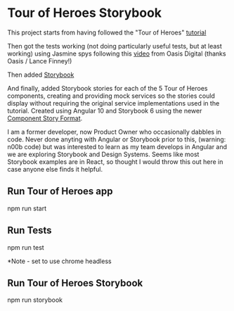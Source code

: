 # Tour of Heroes Storybook

This project starts from having followed the "Tour of Heroes" [tutorial](https://angular.io/tutorial)

Then got the tests working (not doing particularly useful tests, but at least working) using Jasmine spys following this [video](https://www.youtube.com/watch?v=S0LxogWSMzE) from Oasis Digital (thanks Oasis / Lance Finney!)

Then added [Storybook](https://github.com/storybookjs/storybook)

And finally, added Storybook stories for each of the 5 Tour of Heroes components, creating and providing mock services so the stories could display without requiring the original service implementations used in the tutorial.  Created using Angular 10 and Storybook 6 using the newer [Component Story Format](https://storybook.js.org/docs/formats/component-story-format/).

I am a former developer, now Product Owner who occasionally dabbles in code.  Never done anyting with Angular or Storybook prior to this, (warning: n00b code) but was interested to learn as my team develops in Angular and we are exploring Storybook and Design Systems.  Seems like most Storybook examples are in React, so thought I would throw this out here in case anyone else finds it helpful.

## Run Tour of Heroes app

npm run start

## Run Tests

npm run test

*Note - set to use chrome headless

## Run Tour of Heroes Storybook

npm run storybook
